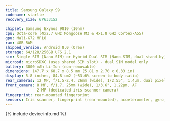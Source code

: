 ```yaml
---
title: Samsung Galaxy S9
codename: starlte
recovery_size: 67633152

chipset: Samsung Exynos 9810 (10nm)
cpu: Octa-core (4x2.7 GHz Mongoose M3 & 4x1.8 GHz Cortex-A55)
gpu: Mali-G72 MP18
ram: 4GB RAM
shipped_version: Android 8.0 (Oreo)
storage: 64/128/256GB UFS 2.1
sim: Single SIM (Nano-SIM) or Hybrid Dual SIM (Nano-SIM, dual stand-by)
microsd: microSDXC (uses shared SIM slot) - dual SIM model only
battery: 3000 mAh Li-Ion (non-removable)
dimensions: 147.7 x 68.7 x 8.5 mm (5.81 x 2.70 x 0.33 in)
display: 5.8 inches, 84.8 cm2 (~83.6% screen-to-body ratio)
rear_cameras: 12 MP, f/1.5-2.4, 26mm (wide), 1/2.55", 1.4µm, dual pixel PDAF, OIS
front_camera: 8 MP, f/1.7, 25mm (wide), 1/3.6", 1.22µm, AF
              2 MP (dedicated iris scanner camera)
fingerprint: rear-mounted fingerprint
sensors: Iris scanner, fingerprint (rear-mounted), accelerometer, gyro, proximity, compass, barometer, heart rate, SpO2
---
```


{% include deviceinfo.md %}
